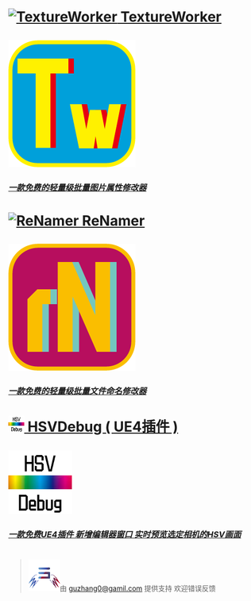 # [![TextureWorker](TextureWorker.ico) TextureWorker](https://pmzeroskyline.github.io/TextureWorker/)

## [![TextureWorker](TextureWorker.png)](https://pmzeroskyline.github.io/TextureWorker/)

### [*一款免费的轻量级批量图片属性修改器*](https://pmzeroskyline.github.io/TextureWorker/)


# [![ReNamer](ReNamer.ico) ReNamer](https://pmzeroskyline.github.io/ReNamer/)

## [![TextureWorker](ReNamer.png)](https://pmzeroskyline.github.io/ReNamer/)

### [*一款免费的轻量级批量文件命名修改器* ](https://pmzeroskyline.github.io/ReNamer/)


# [![HSVDebug](HSVDebugicon.png) HSVDebug ( UE4插件 )](https://pmzeroskyline.github.io/ReNamer/)

## [![TextureWorker](HSVDebug.png)](https://pmzeroskyline.github.io/ReNamer/)

### [*一款免费UE4插件 新增编辑器窗口 实时预览选定相机的HSV画面* ](https://pmzeroskyline.github.io/HSVDebugWidget/)


# 

> ![TextureWorker](icon.png)由 [guzhang0@gamil.com](https://github.com/PMZeroSkyline) 提供支持 欢迎错误反馈
